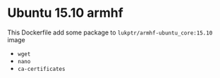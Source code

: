 # Ubuntu 15.10 armhf

This Dockerfile add some package to `lukptr/armhf-ubuntu_core:15.10` image
- `wget`
- `nano`
- `ca-certificates`

